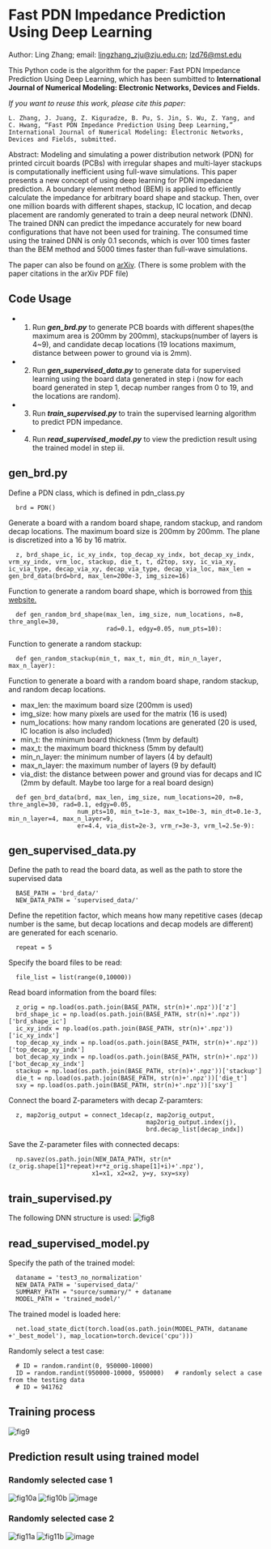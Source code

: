 # Fast PDN Impedance Prediction Using Deep Learning

Author: Ling Zhang; email: lingzhang_zju@zju.edu.cn; lzd76@mst.edu

This Python code is the algorithm for the paper: Fast PDN Impedance Prediction Using Deep Learning, which has been sumbitted to **International Journal of Numerical Modeling: Electronic Networks, Devices and Fields.**

_If you want to reuse this work, please cite this paper:_

`L. Zhang, J. Juang, Z. Kiguradze, B. Pu, S. Jin, S. Wu, Z. Yang, and C. Hwang, “Fast PDN Impedance Prediction Using Deep Learning,” International Journal of Numerical Modeling: Electronic Networks, Devices and Fields, submitted.`

Abstract: Modeling and simulating a power distribution network (PDN) for printed circuit boards (PCBs) with irregular shapes and multi-layer stackups is computationally inefficient using full-wave simulations. This paper presents a new concept of using deep learning for PDN impedance prediction. A boundary element method (BEM) is applied to efficiently calculate the impedance for arbitrary board shape and stackup. Then, over one million boards with different shapes, stackup, IC location, and decap placement are randomly generated to train a deep neural network (DNN). The trained DNN can predict the impedance accurately for new board configurations that have not been used for training. The consumed time using the trained DNN is only 0.1 seconds, which is over 100 times faster than the BEM method and 5000 times faster than full-wave simulations.


The paper can also be found on [arXiv](https://arxiv.org/pdf/2106.10693.pdf). (There is some problem with the paper citations in the arXiv PDF file)

## Code Usage
- 1. Run **_gen_brd.py_** to generate PCB boards with different shapes(the maximum area is 200mm by 200mm), stackups(number of layers is 4~9), and candidate decap locations (19 locations maximum, distance between power to ground via is 2mm).
- 2. Run **_gen_supervised_data.py_** to generate data for supervised learning using the board data generated in step i (now for each board generated in step 1, decap number ranges from 0 to 19, and the locations are random). 
- 3. Run **_train_supervised.py_** to train the supervised learning algorithm to predict PDN impedance.
- 4. Run **_read_supervised_model.py_** to view the prediction result using the trained model in step iii.

## gen_brd.py
Define a PDN class, which is defined in pdn_class.py
```
  brd = PDN()
```
Generate a board with a random board shape, random stackup, and random decap locations.
The maximum board size is 200mm by 200mm. The plane is discretized into a 16 by 16 matrix. 
```
  z, brd_shape_ic, ic_xy_indx, top_decap_xy_indx, bot_decap_xy_indx, vrm_xy_indx, vrm_loc, stackup, die_t, t, d2top, sxy, ic_via_xy, ic_via_type, decap_via_xy, decap_via_type, decap_via_loc, max_len = gen_brd_data(brd=brd, max_len=200e-3, img_size=16)
```
Function to generate a random board shape, which is borrowed from [this website.](https://stackoverflow.com/questions/50731785/create-random-shape-contour-using-matplotlib)
```
  def gen_random_brd_shape(max_len, img_size, num_locations, n=8, thre_angle=30, 
                           rad=0.1, edgy=0.05, num_pts=10):
```
Function to generate a random stackup:
```
  def gen_random_stackup(min_t, max_t, min_dt, min_n_layer, max_n_layer):
```
Function to generate a board with a random board shape, random stackup, and random decap locations.
- max_len: the maximum board size (200mm is used)
- img_size: how many pixels are used for the matrix (16 is used)
- num_locations: how many random locations are generated (20 is used, IC location is also included)
- min_t: the minimum board thickness (1mm by default)
- max_t: the maximum board thickness (5mm by default)
- min_n_layer: the minimum number of layers (4 by default)
- max_n_layer: the maximum number of layers (9 by default)
- via_dist: the distance between power and ground vias for decaps and IC (2mm by default. Maybe too large for a real board design)

```
  def gen_brd_data(brd, max_len, img_size, num_locations=20, n=8, thre_angle=30, rad=0.1, edgy=0.05, 
                   num_pts=10, min_t=1e-3, max_t=10e-3, min_dt=0.1e-3, min_n_layer=4, max_n_layer=9, 
                   er=4.4, via_dist=2e-3, vrm_r=3e-3, vrm_l=2.5e-9):
```

## gen_supervised_data.py
Define the path to read the board data, as well as the path to store the supervised data
```
  BASE_PATH = 'brd_data/'
  NEW_DATA_PATH = 'supervised_data/'
```
Define the repetition factor, which means how many repetitive cases (decap number is the same, but decap locations and decap models are different) are generated for each scenario.
```
  repeat = 5
```
Specify the board files to be read:
```
  file_list = list(range(0,10000))
```
Read board information from the board files:
```
  z_orig = np.load(os.path.join(BASE_PATH, str(n)+'.npz'))['z']
  brd_shape_ic = np.load(os.path.join(BASE_PATH, str(n)+'.npz'))['brd_shape_ic']
  ic_xy_indx = np.load(os.path.join(BASE_PATH, str(n)+'.npz'))['ic_xy_indx']
  top_decap_xy_indx = np.load(os.path.join(BASE_PATH, str(n)+'.npz'))['top_decap_xy_indx']
  bot_decap_xy_indx = np.load(os.path.join(BASE_PATH, str(n)+'.npz'))['bot_decap_xy_indx']
  stackup = np.load(os.path.join(BASE_PATH, str(n)+'.npz'))['stackup']
  die_t = np.load(os.path.join(BASE_PATH, str(n)+'.npz'))['die_t']
  sxy = np.load(os.path.join(BASE_PATH, str(n)+'.npz'))['sxy']
```
Connect the board Z-parameters with decap Z-paramters:
```
  z, map2orig_output = connect_1decap(z, map2orig_output, 
                                      map2orig_output.index(j), 
                                      brd.decap_list[decap_indx])
```
Save the Z-parameter files with connected decaps:
```
  np.savez(os.path.join(NEW_DATA_PATH, str(n*(z_orig.shape[1]*repeat)+r*z_orig.shape[1]+i)+'.npz'), 
                       x1=x1, x2=x2, y=y, sxy=sxy)
```

## train_supervised.py
The following DNN structure is used:
![fig8](https://user-images.githubusercontent.com/33564605/122697528-1a0e8600-d278-11eb-9c41-bc02302d86c1.png)

## read_supervised_model.py
Specify the path of the trained model:
```
  dataname = 'test3_no_normalization'
  NEW_DATA_PATH = 'supervised_data/'
  SUMMARY_PATH = "source/summary/" + dataname
  MODEL_PATH = 'trained_model/'
```
The trained model is loaded here:
```
  net.load_state_dict(torch.load(os.path.join(MODEL_PATH, dataname +'_best_model'), map_location=torch.device('cpu')))
```
Randomly select a test case:
```
  # ID = random.randint(0, 950000-10000)
  ID = random.randint(950000-10000, 950000)   # randomly select a case from the testing data
  # ID = 941762
```

## Training process
![fig9](https://user-images.githubusercontent.com/33564605/122676465-d3d20c00-d210-11eb-9016-7033c914a353.png)

## Prediction result using trained model
### Randomly selected case 1
![fig10a](https://user-images.githubusercontent.com/33564605/122676504-f8c67f00-d210-11eb-8ff8-411e198de4eb.png)
![fig10b](https://user-images.githubusercontent.com/33564605/122676506-fb28d900-d210-11eb-8c13-18cb43768e62.png)
![image](https://user-images.githubusercontent.com/33564605/122676526-13005d00-d211-11eb-8aa1-f5728b8ed0f0.png)

### Randomly selected case 2
![fig11a](https://user-images.githubusercontent.com/33564605/122676579-3cb98400-d211-11eb-8d49-a4fb63d3d6d2.png)
![fig11b](https://user-images.githubusercontent.com/33564605/122676580-3e834780-d211-11eb-99c9-784052ce0864.png)
![image](https://user-images.githubusercontent.com/33564605/122676592-4c38cd00-d211-11eb-8664-fc47c3de7d0e.png)

